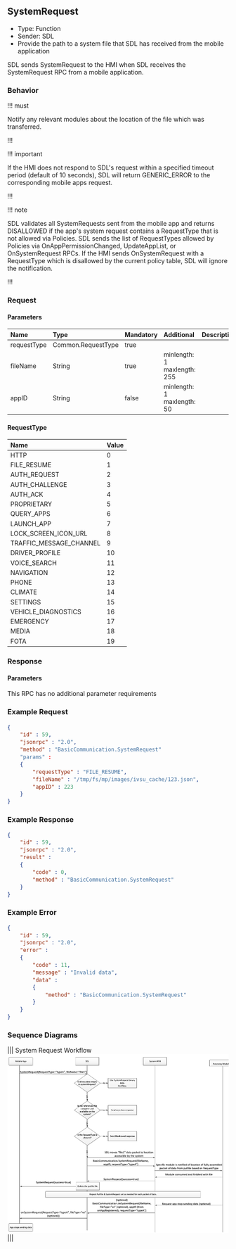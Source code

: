 ## SystemRequest

  * Type: Function
  * Sender: SDL
  * Provide the path to a system file that SDL has received from the mobile application

SDL sends SystemRequest to the HMI when SDL receives the SystemRequest RPC from a mobile application.

### Behavior

!!! must

Notify any relevant modules about the location of the file which was transferred.

!!!

!!! important

If the HMI does not respond to SDL's request within a specified timeout period (default of 10 seconds), SDL will return GENERIC_ERROR to the corresponding mobile apps request.

!!!

!!! note

SDL validates all SystemRequests sent from the mobile app and returns DISALLOWED if the app's system request contains a RequestType that is not allowed via Policies.  SDL sends the list of RequestTypes allowed by Policies via OnAppPermissionChanged, UpdateAppList, or OnSystemRequest RPCs. If the HMI sends OnSystemRequest with a RequestType which is disallowed by the current policy table, SDL will ignore the notification.

!!!

### Request

#### Parameters

|Name|Type|Mandatory|Additional|Description|
|:---|:---|:--------|:---------|:----------|
|requestType|Common.RequestType|true|||
|fileName|String|true|minlength: 1<br>maxlength: 255||
|appID|String|false|minlength: 1<br>maxlength: 50||

#### RequestType

|Name|Value|
|:---|:----|
|HTTP|0|
|FILE_RESUME|1|
|AUTH_REQUEST|2|
|AUTH_CHALLENGE|3|
|AUTH_ACK|4|
|PROPRIETARY|5|
|QUERY_APPS|6|
|LAUNCH_APP|7|
|LOCK_SCREEN_ICON_URL|8|
|TRAFFIC_MESSAGE_CHANNEL|9|
|DRIVER_PROFILE|10|
|VOICE_SEARCH|11|
|NAVIGATION|12|
|PHONE|13|
|CLIMATE|14|
|SETTINGS|15|
|VEHICLE_DIAGNOSTICS|16|
|EMERGENCY|17|
|MEDIA|18|
|FOTA|19|

### Response

#### Parameters

This RPC has no additional parameter requirements

### Example Request
``` json
{
	"id" : 59,
	"jsonrpc" : "2.0",
	"method" : "BasicCommunication.SystemRequest"
	"params" :
	{
		"requestType" : "FILE_RESUME",
		"fileName" : "/tmp/fs/mp/images/ivsu_cache/123.json",
		"appID" : 223
	}
}
```

### Example Response
```json
{
	"id" : 59,
	"jsonrpc" : "2.0",
	"result" :
	{
		"code" : 0,
		"method" : "BasicCommunication.SystemRequest"
	}
}
```

### Example Error
```json
{
	"id" : 59,
	"jsonrpc" : "2.0",
	"error" :
	{
		"code" : 11,
		"message" : "Invalid data",
		"data" :
		{
			"method" : "BasicCommunication.SystemRequest"
		}
	}
}
```

### Sequence Diagrams
|||
System Request Workflow
![System Request](./assets/SystemRequestWorkflow.png)
|||

